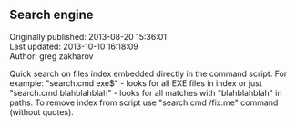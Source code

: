 ## Search engine  
Originally published: 2013-08-20 15:36:01  
Last updated: 2013-10-10 16:18:09  
Author: greg zakharov  
  
Quick search on files index embedded directly in the command script. For example: "search.cmd exe$" - looks for all EXE files in index or just "search.cmd blahblahblah" - looks for all matches with "blahblahblah" in paths. To remove index from script use "search.cmd /fix:me" command (without quotes).